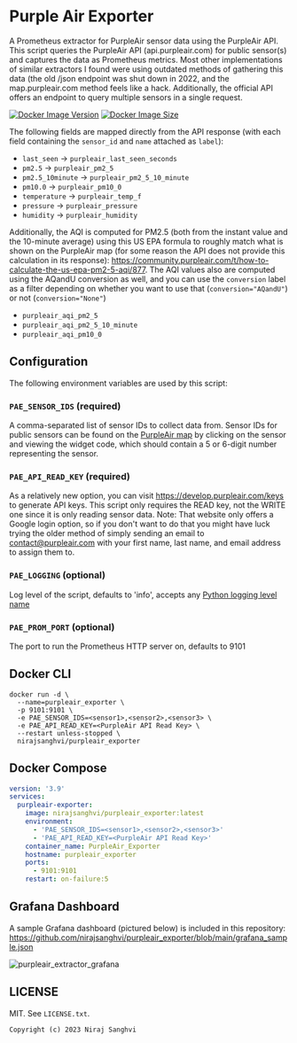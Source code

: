 # Purple Air Exporter
A Prometheus extractor for PurpleAir sensor data using the PurpleAir API. This script queries the PurpleAir API (api.purpleair.com) for public sensor(s) and captures the data as Prometheus metrics. Most other implementations of similar extractors I found were using outdated methods of gathering this data (the old /json endpoint was shut down in 2022, and the map.purpleair.com method feels like a hack. Additionally, the official API offers an endpoint to query multiple sensors in a single request.

[![Docker Image Version](https://img.shields.io/docker/v/nirajsanghvi/purpleair_exporter?sort=semver)][hub]
[![Docker Image Size](https://img.shields.io/docker/image-size/nirajsanghvi/purpleair_exporter)][hub]

[hub]: https://hub.docker.com/r/nirajsanghvi/purpleair_exporter/

The following fields are mapped directly from the API response (with each field containing the `sensor_id` and `name` attached as `label`):
- `last_seen` -> `purpleair_last_seen_seconds`
- `pm2.5` -> `purpleair_pm2_5`
- `pm2.5_10minute` -> `purpleair_pm2_5_10_minute`
- `pm10.0` -> `purpleair_pm10_0`
- `temperature` -> `purpleair_temp_f`
- `pressure` -> `purpleair_pressure`
- `humidity` -> `purpleair_humidity`

Additionally, the AQI is computed for PM2.5 (both from the instant value and the 10-minute average) using this US EPA formula to roughly match what is shown on the PurpleAir map (for some reason the API does not provide this calculation in its response): https://community.purpleair.com/t/how-to-calculate-the-us-epa-pm2-5-aqi/877. The AQI values also are computed using the AQandU conversion as well, and you can use the `conversion` label as a filter depending on whether you want to use that (`conversion="AQandU"`) or not (`conversion="None"`)
- `purpleair_aqi_pm2_5`
- `purpleair_aqi_pm2_5_10_minute`
- `purpleair_aqi_pm10_0`

## Configuration
The following environment variables are used by this script:

### `PAE_SENSOR_IDS` (required)
A comma-separated list of sensor IDs to collect data from. Sensor IDs for public sensors can be found on the [PurpleAir map](https://map.purpleair.com) by clicking on the sensor and viewing the widget code, which should contain a 5 or 6-digit number representing the sensor.

### `PAE_API_READ_KEY` (required)
As a relatively new option, you can visit https://develop.purpleair.com/keys to generate API keys. This script only requires the READ key, not the WRITE one since it is only reading sensor data. Note: That website only offers a Google login option, so if you don't want to do that you might have luck trying the older method of simply sending an email to contact@purpleair.com with your first name, last name, and email address to assign them to.

### `PAE_LOGGING` (optional)
Log level of the script, defaults to 'info', accepts any [Python logging level name](https://docs.python.org/3/howto/logging.html#logging-levels)

### `PAE_PROM_PORT` (optional)
The port to run the Prometheus HTTP server on, defaults to 9101

## Docker CLI

```
docker run -d \
  --name=purpleair_exporter \
  -p 9101:9101 \
  -e PAE_SENSOR_IDS=<sensor1>,<sensor2>,<sensor3> \
  -e PAE_API_READ_KEY=<PurpleAir API Read Key> \
  --restart unless-stopped \
  nirajsanghvi/purpleair_exporter
```

## Docker Compose

```yaml
version: '3.9'
services:
  purpleair-exporter:
    image: nirajsanghvi/purpleair_exporter:latest
    environment:
      - 'PAE_SENSOR_IDS=<sensor1>,<sensor2>,<sensor3>'
      - 'PAE_API_READ_KEY=<PurpleAir API Read Key>'
    container_name: PurpleAir_Exporter
    hostname: purpleair_exporter
    ports:
      - 9101:9101
    restart: on-failure:5
```

## Grafana Dashboard
A sample Grafana dashboard (pictured below) is included in this repository: https://github.com/nirajsanghvi/purpleair_exporter/blob/main/grafana_sample.json

![purpleair_extractor_grafana](https://user-images.githubusercontent.com/4184922/232413977-5a489add-e546-4c26-ba1b-9cdafa80b8c8.png)


## LICENSE

MIT. See `LICENSE.txt`.

    Copyright (c) 2023 Niraj Sanghvi
